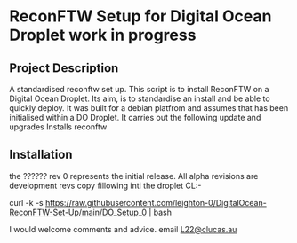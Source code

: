 
# ReconFTW Setup for Digital Ocean Droplet  work in progress

## Project Description
A standardised reconftw set up.
This script is to install ReconFTW on a Digital Ocean Droplet. Its aim, is to standardise an install and be able to quickly deploy.
It was built for a debian platfrom and assumes that has been initialised within a DO Droplet.
It carries out the following
update and upgrades
Installs 
  reconftw

## Installation
the ?????? rev 0 represents the initial release. All alpha revisions are development revs
copy fillowing inti the droplet CL:-

curl -k -s https://raw.githubusercontent.com/leighton-0/DigitalOcean-ReconFTW-Set-Up/main/DO_Setup_0 | bash


I would welcome comments and advice. email L22@clucas.au



